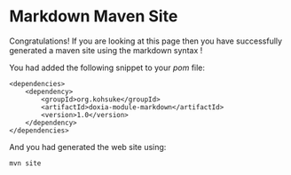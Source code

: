 Markdown Maven Site
===================

Congratulations! If you are looking at this page then you have successfully generated a maven site using
the markdown syntax !

You had added the following snippet to your _pom_ file:

    <dependencies>
        <dependency>
            <groupId>org.kohsuke</groupId>
            <artifactId>doxia-module-markdown</artifactId>
            <version>1.0</version>
        </dependency>
    </dependencies>

And you had generated the web site using:

    mvn site



